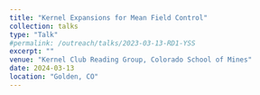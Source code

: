 ```yaml
---
title: "Kernel Expansions for Mean Field Control"
collection: talks
type: "Talk"
#permalink: /outreach/talks/2023-03-13-RD1-YSS
excerpt: ""
venue: "Kernel Club Reading Group, Colorado School of Mines"
date: 2024-03-13
location: "Golden, CO"
---
```



